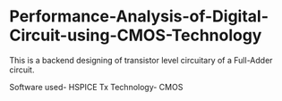# Performance-Analysis-of-Digital-Circuit-using-CMOS-Technology

This is a backend designing of transistor level circuitary of a Full-Adder circuit. 


Software used- HSPICE
Tx Technology- CMOS 

